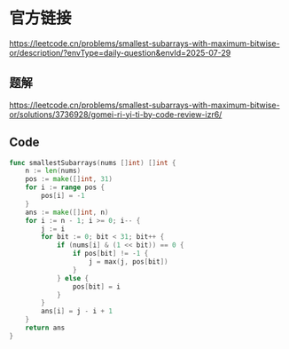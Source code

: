 # 官方链接
https://leetcode.cn/problems/smallest-subarrays-with-maximum-bitwise-or/description/?envType=daily-question&envId=2025-07-29

## 题解
https://leetcode.cn/problems/smallest-subarrays-with-maximum-bitwise-or/solutions/3736928/gomei-ri-yi-ti-by-code-review-izr6/

## Code
```go
func smallestSubarrays(nums []int) []int {
    n := len(nums)
    pos := make([]int, 31)
    for i := range pos {
        pos[i] = -1
    }
    ans := make([]int, n)
    for i := n - 1; i >= 0; i-- {
        j := i
        for bit := 0; bit < 31; bit++ {
            if (nums[i] & (1 << bit)) == 0 {
                if pos[bit] != -1 {
                    j = max(j, pos[bit])
                }
            } else {
                pos[bit] = i
            }
        }
        ans[i] = j - i + 1
    }
    return ans
}
```